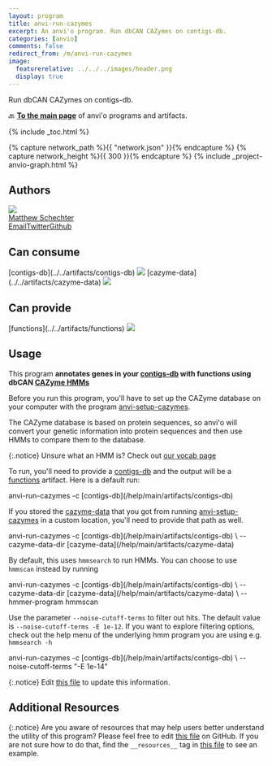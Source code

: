 ```yaml
---
layout: program
title: anvi-run-cazymes
excerpt: An anvi'o program. Run dbCAN CAZymes on contigs-db.
categories: [anvio]
comments: false
redirect_from: /m/anvi-run-cazymes
image:
  featurerelative: ../../../images/header.png
  display: true
---
```


Run dbCAN CAZymes on contigs-db.

🔙 **[To the main page](../../)** of anvi'o programs and artifacts.


{% include _toc.html %}
<div id="svg" class="subnetwork"></div>
{% capture network_path %}{{ "network.json" }}{% endcapture %}
{% capture network_height %}{{ 300 }}{% endcapture %}
{% include _project-anvio-graph.html %}


## Authors

<div class="anvio-person"><div class="anvio-person-info"><div class="anvio-person-photo"><img class="anvio-person-photo-img" src="../../images/authors/mschecht.jpg" /></div><div class="anvio-person-info-box"><a href="/people/mschecht" target="_blank"><span class="anvio-person-name">Matthew Schechter</span></a><div class="anvio-person-social-box"><a href="mailto:mschechter@uchicago.edu" class="person-social" target="_blank"><i class="fa fa-fw fa-envelope-square"></i>Email</a><a href="http://twitter.com/mschecht_bio" class="person-social" target="_blank"><i class="fa fa-fw fa-twitter-square"></i>Twitter</a><a href="http://github.com/mschecht" class="person-social" target="_blank"><i class="fa fa-fw fa-github"></i>Github</a></div></div></div></div>



## Can consume


<p style="text-align: left" markdown="1"><span class="artifact-r">[contigs-db](../../artifacts/contigs-db) <img src="../../images/icons/DB.png" class="artifact-icon-mini" /></span> <span class="artifact-r">[cazyme-data](../../artifacts/cazyme-data) <img src="../../images/icons/DATA.png" class="artifact-icon-mini" /></span></p>


## Can provide


<p style="text-align: left" markdown="1"><span class="artifact-p">[functions](../../artifacts/functions) <img src="../../images/icons/CONCEPT.png" class="artifact-icon-mini" /></span></p>


## Usage


This program **annotates genes in your <span class="artifact-n">[contigs-db](/help/main/artifacts/contigs-db)</span> with functions using dbCAN [CAZyme HMMs](https://bcb.unl.edu/dbCAN2/download/Databases/)** 

Before you run this program, you'll have to set up the CAZyme database on your computer with the program <span class="artifact-p">[anvi-setup-cazymes](/help/main/programs/anvi-setup-cazymes)</span>.  

The CAZyme database is based on protein sequences, so anvi'o will convert your genetic information into protein sequences and then use HMMs to compare them to the database. 

{:.notice}
Unsure what an HMM is? Check out [our vocab page](http://merenlab.org/vocabulary/#hmm)

To run, you'll need to provide a <span class="artifact-n">[contigs-db](/help/main/artifacts/contigs-db)</span> and the output will be a <span class="artifact-n">[functions](/help/main/artifacts/functions)</span> artifact. Here is a default run: 

<div class="codeblock" markdown="1">
anvi&#45;run&#45;cazymes &#45;c <span class="artifact&#45;n">[contigs&#45;db](/help/main/artifacts/contigs&#45;db)</span> 
</div>

If you stored the <span class="artifact-n">[cazyme-data](/help/main/artifacts/cazyme-data)</span> that you got from running <span class="artifact-p">[anvi-setup-cazymes](/help/main/programs/anvi-setup-cazymes)</span> in a custom location, you'll need to provide that path as well.

<div class="codeblock" markdown="1">
anvi&#45;run&#45;cazymes &#45;c <span class="artifact&#45;n">[contigs&#45;db](/help/main/artifacts/contigs&#45;db)</span> \
                 &#45;&#45;cazyme&#45;data&#45;dir <span class="artifact&#45;n">[cazyme&#45;data](/help/main/artifacts/cazyme&#45;data)</span> 
</div>

By default, this uses `hmmsearch` to run HMMs. You can choose to use `hmmscan` instead by running

<div class="codeblock" markdown="1">
anvi&#45;run&#45;cazymes &#45;c <span class="artifact&#45;n">[contigs&#45;db](/help/main/artifacts/contigs&#45;db)</span> \
                 &#45;&#45;cazyme&#45;data&#45;dir <span class="artifact&#45;n">[cazyme&#45;data](/help/main/artifacts/cazyme&#45;data)</span> \
                 &#45;&#45;hmmer&#45;program hmmscan
</div>

Use the parameter `--noise-cutoff-terms` to filter out hits. The default value is `--noise-cutoff-terms -E 1e-12`. If you want to explore filtering options, check out the help menu of the underlying hmm program you are using e.g. `hmmsearch -h`

<div class="codeblock" markdown="1">
anvi&#45;run&#45;cazymes &#45;c <span class="artifact&#45;n">[contigs&#45;db](/help/main/artifacts/contigs&#45;db)</span> \
                 &#45;&#45;noise&#45;cutoff&#45;terms "&#45;E 1e&#45;14"
</div>

{:.notice}
Edit [this file](https://github.com/merenlab/anvio/tree/master/anvio/docs/programs/anvi-run-cazymes.md) to update this information.


## Additional Resources



{:.notice}
Are you aware of resources that may help users better understand the utility of this program? Please feel free to edit [this file](https://github.com/merenlab/anvio/tree/master/bin/anvi-run-cazymes) on GitHub. If you are not sure how to do that, find the `__resources__` tag in [this file](https://github.com/merenlab/anvio/blob/master/bin/anvi-interactive) to see an example.
